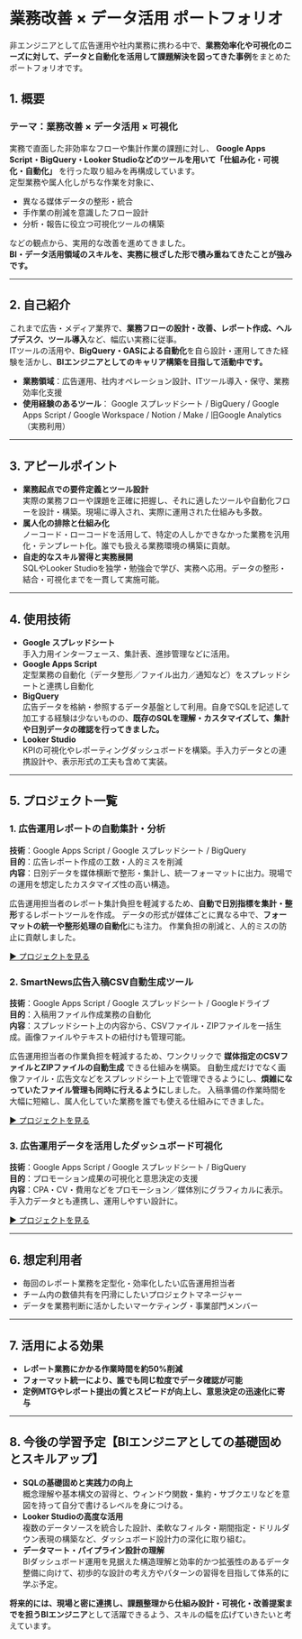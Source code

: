 # 業務改善 × データ活用 ポートフォリオ

非エンジニアとして広告運用や社内業務に携わる中で、**業務効率化や可視化のニーズに対して、データと自動化を活用して課題解決を図ってきた事例**をまとめたポートフォリオです。

## 1. 概要

### テーマ：業務改善 × データ活用 × 可視化

実務で直面した非効率なフローや集計作業の課題に対し、 **Google Apps Script・BigQuery・Looker Studioなどのツールを用いて「仕組み化・可視化・自動化」** を行った取り組みを再構成しています。  
定型業務や属人化しがちな作業を対象に、
- 異なる媒体データの整形・統合
- 手作業の削減を意識したフロー設計
- 分析・報告に役立つ可視化ツールの構築

などの観点から、実用的な改善を進めてきました。  
**BI・データ活用領域のスキルを、実務に根ざした形で積み重ねてきたことが強みです。**

---

## 2. 自己紹介

これまで広告・メディア業界で、**業務フローの設計・改善、レポート作成、ヘルプデスク、ツール導入**など、幅広い実務に従事。  
ITツールの活用や、**BigQuery・GASによる自動化**を自ら設計・運用してきた経験を活かし、**BIエンジニアとしてのキャリア構築を目指して活動中です。**

- **業務領域**：広告運用、社内オペレーション設計、ITツール導入・保守、業務効率化支援
- **使用経験のあるツール**： Google スプレッドシート / BigQuery / Google Apps Script / Google Workspace / Notion / Make / 旧Google Analytics（実務利用）

---

## 3. アピールポイント

- **業務起点での要件定義とツール設計**  
実際の業務フローや課題を正確に把握し、それに適したツールや自動化フローを設計・構築。現場に導入され、実際に運用された仕組みも多数。
- **属人化の排除と仕組み化**  
ノーコード・ローコードを活用して、特定の人しかできなかった業務を汎用化・テンプレート化。誰でも扱える業務環境の構築に貢献。
- **自走的なスキル習得と実務展開**  
SQLやLooker Studioを独学・勉強会で学び、実務へ応用。データの整形・結合・可視化までを一貫して実施可能。

---

## 4. 使用技術

- **Google スプレッドシート**  
手入力用インターフェース、集計表、進捗管理などに活用。
- **Google Apps Script**  
定型業務の自動化（データ整形／ファイル出力／通知など）をスプレッドシートと連携し自動化
- **BigQuery**  
広告データを格納・参照するデータ基盤として利用。自身でSQLを記述して加工する経験は少ないものの、**既存のSQLを理解・カスタマイズして、集計や日別データの確認を行ってきました。**
- **Looker Studio**  
KPIの可視化やレポーティングダッシュボードを構築。手入力データとの連携設計や、表示形式の工夫も含めて実装。

---

## 5. プロジェクト一覧

### 1. 広告運用レポートの自動集計・分析

**技術**：Google Apps Script / Google スプレッドシート / BigQuery  
**目的**：広告レポート作成の工数・人的ミスを削減  
**内容**：日別データを媒体横断で整形・集計し、統一フォーマットに出力。現場での運用を想定したカスタマイズ性の高い構造。  

広告運用担当者のレポート集計負担を軽減するため、**自動で日別指標を集計・整形**するレポートツールを作成。
データの形式が媒体ごとに異なる中で、**フォーマットの統一や整形処理の自動化**にも注力。
作業負担の削減と、人的ミスの防止に貢献しました。

[▶ プロジェクトを見る](project1_auto_report)

### 2. SmartNews広告入稿CSV自動生成ツール

**技術**：Google Apps Script / Google スプレッドシート / Googleドライブ  
**目的**：入稿用ファイル作成業務の自動化  
**内容**：スプレッドシート上の内容から、CSVファイル・ZIPファイルを一括生成。画像ファイルやテキストの紐付けも管理可能。  

広告運用担当者の作業負担を軽減するため、ワンクリックで **媒体指定のCSVファイルとZIPファイルの自動生成** できる仕組みを構築。
自動生成だけでなく画像ファイル・広告文などをスプレッドシート上で管理できるようにし、**煩雑になっていたファイル管理も同時に行えるように**しました。
入稿準備の作業時間を大幅に短縮し、属人化していた業務を誰でも使える仕組みにできました。

[▶ プロジェクトを見る](project2_smartnews_csv)

### 3. 広告運用データを活用したダッシュボード可視化

**技術**：Google Apps Script / Google スプレッドシート / BigQuery  
**目的**：プロモーション成果の可視化と意思決定の支援  
**内容**：CPA・CV・費用などをプロモーション／媒体別にグラフィカルに表示。手入力データとも連携し、運用しやすい設計に。  

[▶ プロジェクトを見る](project3_dashboard_visualization)

---

## 6. 想定利用者

- 毎回のレポート業務を定型化・効率化したい広告運用担当者
- チーム内の数値共有を円滑にしたいプロジェクトマネージャー
- データを業務判断に活かしたいマーケティング・事業部門メンバー

---

## 7. 活用による効果

- **レポート業務にかかる作業時間を約50%削減**
- **フォーマット統一により、誰でも同じ粒度でデータ確認が可能**
- **定例MTGやレポート提出の質とスピードが向上し、意思決定の迅速化に寄与**

---

## 8. 今後の学習予定【BIエンジニアとしての基礎固めとスキルアップ】

- **SQLの基礎固めと実践力の向上**  
  概念理解や基本構文の習得と、ウィンドウ関数・集約・サブクエリなどを意図を持って自分で書けるレベルを身につける。
- **Looker Studioの高度な活用**  
  複数のデータソースを統合した設計、柔軟なフィルタ・期間指定・ドリルダウン表現の構築など、ダッシュボード設計力の深化に取り組む。
- **データマート・パイプライン設計の理解**  
  BIダッシュボード運用を見据えた構造理解と効率的かつ拡張性のあるデータ整備に向けて、初歩的な設計の考え方やパターンの習得を目指して体系的に学ぶ予定。

**将来的には、現場と密に連携し、課題整理から仕組み設計・可視化・改善提案までを担うBIエンジニア**として活躍できるよう、スキルの幅を広げていきたいと考えています。  
